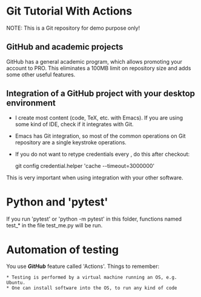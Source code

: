 # Git Tutorial With Actions

NOTE: This is a Git repository for demo purpose only!


## GitHub and academic projects

GitHub has a general academic program, which allows promoting your
account to PRO. This eliminates a 100MB limit on repository size and adds some other useful features.


## Integration of a GitHub project with your desktop environment

* I create most content (code, TeX, etc. with Emacs). If you are using some kind of IDE, check if it integrates with Git.
* Emacs has Git integration, so most of the common operations on Git repository are a single keystroke operations.
	
* If you do not want to retype credentials every , do this after checkout:

	git config credential.helper 'cache --timeout=3000000'

This is very important when using integration with your other software.
	
	
#  Python and 'pytest'

If you run 'pytest' or 'python -m pytest' in this folder, functions named test_* in the file test_me.py
will be run.


#  Automation of testing

You use ***GitHub*** feature called 'Actions'. Things to remember:

	* Testing is performed by a virtual machine running an OS, e.g. Ubuntu.
	* One can install software into the OS, to run any kind of code



	
